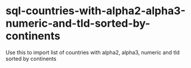 sql-countries-with-alpha2-alpha3-numeric-and-tld-sorted-by-continents
=====================================================================

Use this to import list of countries with alpha2, alpha3, numeric and tld sorted by continents
